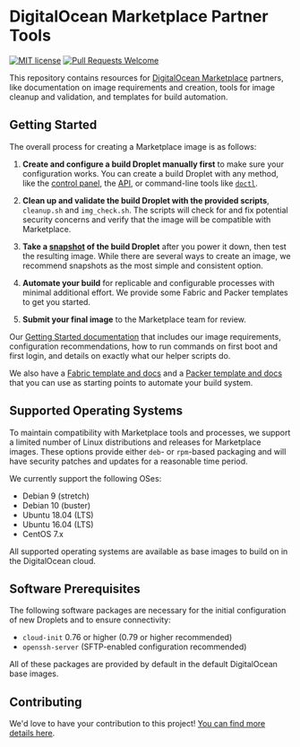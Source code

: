 # DigitalOcean Marketplace Partner Tools

[![MIT license](https://img.shields.io/badge/license-MIT-blue.svg)](LICENSE) [![Pull Requests Welcome](https://img.shields.io/badge/PRs-welcome-brightgreen.svg?style=flat)](http://makeapullrequest.com)

This repository contains resources for [DigitalOcean Marketplace](https://marketplace.digitalocean.com/) partners, like documentation on image requirements and creation, tools for image cleanup and validation, and templates for build automation.

## Getting Started

The overall process for creating a Marketplace image is as follows:

1. **Create and configure a build Droplet manually first** to make sure your configuration works. You can create a build Droplet with any method, like the [control panel](https://cloud.digitalocean.com/), the [API](https://developers.digitalocean.com/), or command-line tools like [`doctl`](https://github.com/digitalocean/doctl).

2. **Clean up and validate the build Droplet with the provided scripts**, `cleanup.sh` and `img_check.sh`. The scripts will check for and fix potential security concerns and verify that the image will be compatible with Marketplace.

3. **Take a [snapshot](https://www.digitalocean.com/docs/images/snapshots/) of the build Droplet** after you power it down, then test the resulting image. While there are several ways to create an image, we recommend snapshots as the most simple and consistent option.

4. **Automate your build** for replicable and configurable processes with minimal additional effort. We provide some Fabric and Packer templates to get you started.

5. **Submit your final image** to the Marketplace team for review.

Our [Getting Started documentation](getting-started.md) that includes our image requirements, configuration recommendations, how to run commands on first boot and first login, and details on exactly what our helper scripts do.

We also have a [Fabric template and docs](fabric) and a [Packer template and docs](packer) that you can use as starting points to automate your build system.

## Supported Operating Systems

To maintain compatibility with Marketplace tools and processes, we support a limited number of Linux distributions and releases for Marketplace images. These options provide either `deb`- or `rpm`-based packaging and will have security patches and updates for a reasonable time period.

We currently support the following OSes:

- Debian 9 (stretch)
- Debian 10 (buster)
- Ubuntu 18.04 (LTS)
- Ubuntu 16.04 (LTS)
- CentOS 7.x

All supported operating systems are available as base images to build on in the DigitalOcean cloud.

## Software Prerequisites

The following software packages are necessary for the initial configuration of new Droplets and to ensure connectivity:

- `cloud-init` 0.76 or higher (0.79 or higher recommended)
- `openssh-server` (SFTP-enabled configuration recommended)

 All of these packages are provided by default in the default DigitalOcean base images.
 
 ## Contributing
 
 We'd love to have your contribution to this project! [You can find more details here](https://github.com/digitalocean/product-docs/blob/master/.github/CONTRIBUTING.md).
